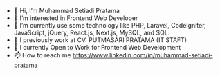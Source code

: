 - 👋 Hi, I’m Muhammad Setiadi Pratama
- 👀 I’m interested in Frontend Web Developer
- 🌱 I’m currently use some technology like PHP, Laravel, CodeIgniter, JavaScript, jQuery, React.js, Next.js, MySQL, and SQL. 
- :office: I previously work at CV. PUTMASARI PRATAMA (IT STAFT)
- :office: I currently Open to Work for Frontend Web Development
- 📫 How to reach me https://www.linkedin.com/in/muhammad-setiadi-pratama
<!--- 💞️ I’m looking to collaborate on ... --->

<!---
idaitesamatarp/idaitesamatarp is a ✨ special ✨ repository because its `README.md` (this file) appears on your GitHub profile.
You can click the Preview link to take a look at your changes.
--->
